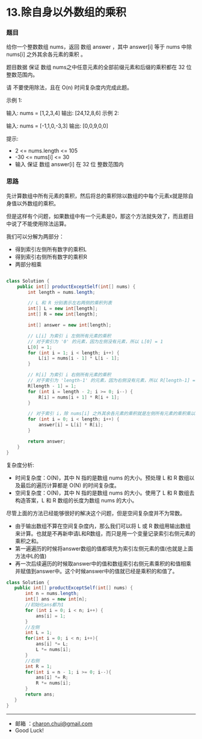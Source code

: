 13.除自身以外数组的乘积
===


### 题目

给你一个整数数组 nums，返回 数组 answer ，其中 answer[i] 等于 nums 中除 nums[i] 之外其余各元素的乘积 。

题目数据 保证 数组 nums之中任意元素的全部前缀元素和后缀的乘积都在  32 位 整数范围内。

请 不要使用除法，且在 O(n) 时间复杂度内完成此题。

 

示例 1:

输入: nums = [1,2,3,4]
输出: [24,12,8,6]
示例 2:

输入: nums = [-1,1,0,-3,3]
输出: [0,0,9,0,0]
 

提示:    

- 2 <= nums.length <= 105
- -30 <= nums[i] <= 30
- 输入 保证 数组 answer[i] 在  32 位 整数范围内

### 思路


先计算数组中所有元素的乘积，然后将总的乘积除以数组的中每个元素x就是除自身值以外数组的乘积。     

但是这样有个问题，如果数组中有一个元素是0，那这个方法就失效了，而且题目中说了不能使用除法运算。 

我们可以分解为两部分： 

- 得到索引左侧所有数字的乘积L
- 得到索引右侧所有数字的乘积R
- 两部分相乘


```java

class Solution {
    public int[] productExceptSelf(int[] nums) {
        int length = nums.length;

        // L 和 R 分别表示左右两侧的乘积列表
        int[] L = new int[length];
        int[] R = new int[length];

        int[] answer = new int[length];

        // L[i] 为索引 i 左侧所有元素的乘积
        // 对于索引为 '0' 的元素，因为左侧没有元素，所以 L[0] = 1
        L[0] = 1;
        for (int i = 1; i < length; i++) {
            L[i] = nums[i - 1] * L[i - 1];
        }

        // R[i] 为索引 i 右侧所有元素的乘积
        // 对于索引为 'length-1' 的元素，因为右侧没有元素，所以 R[length-1] = 1
        R[length - 1] = 1;
        for (int i = length - 2; i >= 0; i--) {
            R[i] = nums[i + 1] * R[i + 1];
        }

        // 对于索引 i，除 nums[i] 之外其余各元素的乘积就是左侧所有元素的乘积乘以右侧所有元素的乘积
        for (int i = 0; i < length; i++) {
            answer[i] = L[i] * R[i];
        }

        return answer;
    }
}
```

复杂度分析:   

- 时间复杂度：O(N)，其中 N 指的是数组 nums 的大小。预处理 L 和 R 数组以及最后的遍历计算都是 O(N) 的时间复杂度。
- 空间复杂度：O(N)，其中 N 指的是数组 nums 的大小。使用了 L 和 R 数组去构造答案，L 和 R 数组的长度为数组 nums 的大小。


尽管上面的方法已经能够很好的解决这个问题，但是空间复杂度并不为常数。

- 由于输出数组不算在空间复杂度内，那么我们可以将 L 或 R 数组用输出数组来计算。也就是不再新申请L和R数组，而只是用一个变量记录索引右侧元素的乘积之和。
- 第一遍遍历的时候将answer数组的值都填充为索引左侧元素的值(也就是上面方法中L的值)
- 再一次后续遍历的时候取answer中的值和数组索引右侧元素乘积的和值相乘并赋值到answer中。这个时候answer中的值就已经是乘积的和值了。


```java
class Solution {
   public int[] productExceptSelf(int[] nums) {
       int n = nums.length;
       int[] ans = new int[n];
       //初始化ans都为1
       for (int i = 0; i < n; i++) {
           ans[i] = 1;
       }
       //左侧
       int L = 1;
       for(int i = 0; i < n; i++){
           ans[i] *= L;
           L *= nums[i];
       }
       //右侧
       int R = 1;
       for(int i = n - 1; i >= 0; i--){
           ans[i] *= R;
           R *= nums[i];
       }
       return ans;
   } 
}
```




---
- 邮箱 ：charon.chui@gmail.com  
- Good Luck! 

	
